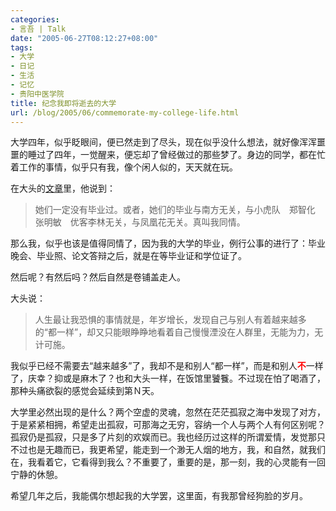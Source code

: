 ```yaml
---
categories:
- 言吾 | Talk
date: "2005-06-27T08:12:27+08:00"
tags:
- 大学
- 日记
- 生活
- 记忆
- 贵阳中医学院
title: 纪念我即将逝去的大学
url: /blog/2005/06/commemorate-my-college-life.html
---
```

大学四年，似乎眨眼间，便已然走到了尽头，现在似乎没什么想法，就好像浑浑噩噩的睡过了四年，一觉醒来，便忘却了曾经做过的那些梦了。身边的同学，都在忙着工作的事情，似乎只有我，像个闲人似的，天天就在玩。

在大头的[文章][1]里，他说到：

> 她们一定没有毕业过。或者，她们的毕业与南方无关，与小虎队　郑智化　张明敏　优客李林无关，与凤凰花无关。真叫我同情。

那么我，似乎也该是值得同情了，因为我的大学的毕业，例行公事的进行了：毕业晚会、毕业照、论文答辩之后，就是在等毕业证和学位证了。

然后呢？有然后吗？然后自然是卷铺盖走人。
<!--more-->

大头说：

> 人生最让我恐惧的事情就是，年岁增长，发现自己与别人有着越来越多的“都一样”，却又只能眼睁睁地看着自己慢慢湮没在人群里，无能为力，无计可施。

我似乎已经不需要去“越来越多”了，我却不是和别人“都一样”，而是和别人<span style="color: red">**不**</span>一样了，庆幸？抑或是麻木了？也和大头一样，在饭馆里饕餮。不过现在怕了喝酒了，那种头痛欲裂的感觉会延续到第Ｎ天。

大学里必然出现的是什么？两个空虚的灵魂，忽然在茫茫孤寂之海中发现了对方，于是紧紧相拥，希望走出孤寂，可那海之无穷，容纳一个人与两个人有何区别呢？孤寂仍是孤寂，只是多了片刻的欢娱而已。我也经历过这样的所谓爱情，发觉那只不过也是无趣而已，我更希望，能走到一个渺无人烟的地方，我，和自然，就我们在，我看着它，它看得到我么？不重要了，重要的是，那一刻，我的心灵能有一回宁静的休憩。

希望几年之后，我能偶尔想起我的大学罢，这里面，有我那曾经狗脸的岁月。

 [1]: http://www.bighead.cn/?p=129 "凤凰花开Liǎo：凤凰花又开Liǎo，可是那个城市连我的一张床都没有了。"
